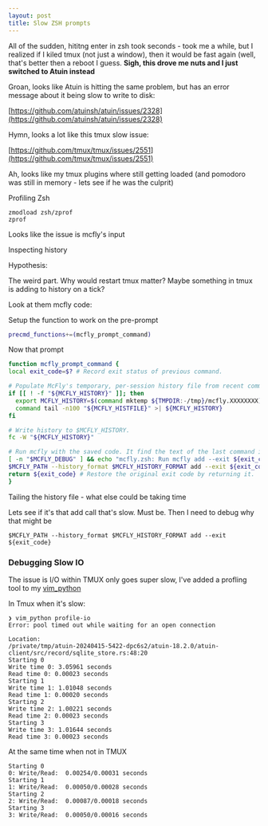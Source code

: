 ```yaml
---
layout: post
title: Slow ZSH prompts
---
```


All of the sudden, hititng enter in zsh took seconds - took me a while, but I realized if I kiled tmux (not just a window), then it would be fast again (well, that's better then a reboot I guess. **Sigh, this drove me nuts and I just switched to Atuin instead**

Groan, looks like Atuin is hitting the same problem, but has an error message about it being slow to write to disk:

[https://github.com/atuinsh/atuin/issues/2328](https://github.com/atuinsh/atuin/issues/2328)

Hymn, looks a lot like this tmux slow issue:

[https://github.com/tmux/tmux/issues/2551](https://github.com/tmux/tmux/issues/2551)

Ah, looks like my tmux plugins where still getting loaded (and pomodoro was still in memory - lets see if he was the culprit)

Profiling Zsh

    zmodload zsh/zprof
    zprof

Looks like the issue is mcfly's input

Inspecting history

Hypothesis:

The weird part. Why would restart tmux matter? Maybe something in tmux is adding to history on a tick?

Look at them mcfly code:

Setup the function to work on the pre-prompt

```zsh
precmd_functions+=(mcfly_prompt_command)
```

Now that prompt

```zsh
function mcfly_prompt_command {
local exit_code=$? # Record exit status of previous command.

# Populate McFly's temporary, per-session history file from recent commands in the shell's primary HISTFILE.
if [[ ! -f "${MCFLY_HISTORY}" ]]; then
  export MCFLY_HISTORY=$(command mktemp ${TMPDIR:-/tmp}/mcfly.XXXXXXXX)
  command tail -n100 "${MCFLY_HISTFILE}" >| ${MCFLY_HISTORY}
fi

# Write history to $MCFLY_HISTORY.
fc -W "${MCFLY_HISTORY}"

# Run mcfly with the saved code. It find the text of the last command in $MCFLY_HISTORY and save it to the database.
[ -n "$MCFLY_DEBUG" ] && echo "mcfly.zsh: Run mcfly add --exit ${exit_code}"
$MCFLY_PATH --history_format $MCFLY_HISTORY_FORMAT add --exit ${exit_code}
return ${exit_code} # Restore the original exit code by returning it.
}
```

Tailing the history file - what else could be taking time

Lets see if it's that add call that's slow. Must be. Then I need to debug why that might be

    $MCFLY_PATH --history_format $MCFLY_HISTORY_FORMAT add --exit ${exit_code}

### Debugging Slow IO

The issue is I/O within TMUX only goes super slow, I've added a profling tool to my [vim_python](https://github.com/idvorkin/settings/blob/49d4470ba50d177b206a7589ffdf726348d13c2d/py/vim_python.py?plain=1#L108)

In Tmux when it's slow:

    ❯ vim_python profile-io
    Error: pool timed out while waiting for an open connection

    Location:
    /private/tmp/atuin-20240415-5422-dpc6s2/atuin-18.2.0/atuin-client/src/record/sqlite_store.rs:48:20
    Starting 0
    Write time 0: 3.05961 seconds
    Read time 0: 0.00023 seconds
    Starting 1
    Write time 1: 1.01048 seconds
    Read time 1: 0.00020 seconds
    Starting 2
    Write time 2: 1.00221 seconds
    Read time 2: 0.00023 seconds
    Starting 3
    Write time 3: 1.01644 seconds
    Read time 3: 0.00023 seconds

At the same time when not in TMUX

    Starting 0
    0: Write/Read:  0.00254/0.00031 seconds
    Starting 1
    1: Write/Read:  0.00050/0.00028 seconds
    Starting 2
    2: Write/Read:  0.00087/0.00018 seconds
    Starting 3
    3: Write/Read:  0.00050/0.00016 seconds

